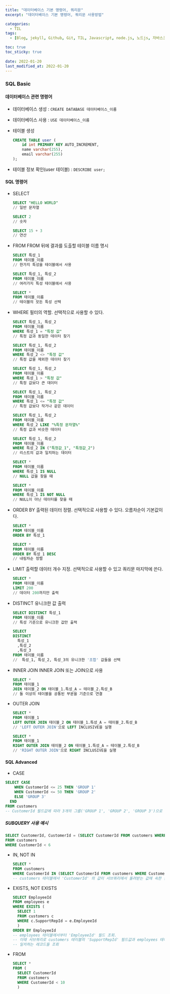 ```yaml
---
title: "데이터베이스 기본 명령어, 쿼리문"
excerpt: "데이터베이스 기본 명령어, 쿼리문 사용방법"

categories:
  - TIL
tags:
  - [Blog, jekyll, Github, Git, TIL, Javascript, node.js, 노드js, 자바스크립트, 데이터베이스, 쿼리문, 기본 쿼리문, 데이터베이스 명령어, 쿼리문 사용방법]

toc: true
toc_sticky: true
 
date: 2022-01-20
last_modified_at: 2022-01-20
---
```

### SQL Basic
#### 데이터베이스 관련 명령어
* 데이터베이스 생성 : `CREATE DATABASE 데이터베이스_이름`
* 데이터베이스 사용 : `USE 데이터베이스_이름`
* 테이블 생성 

    ```sql
    CREATE TABLE user (
        id int PRIMARY KEY AUTO_INCREMENT,
        name varchar(255),
        email varchar(255)
    );
    ```

* 테이블 정보 확인(user 테이블) : `DESCRIBE user;`

#### SQL 명령어
* SELECT
  
  ``` sql
  SELECT "HELLO WORLD"
  // 일반 문자열

  SELECT 2
  // 숫자

  SELECT 15 + 3
  // 연산
  ```

* FROM
FROM 뒤에 결과를 도출할 테이블 이름 명시

  ```sql
  SELECT 특성_1
  FROM 테이블_이름
  // 한가지 특성을 테이블에서 사용

  SELECT 특성_1, 특성_2
  FROM 테이블_이름
  // 여러가지 특성 테이블에서 사용

  SELECT *
  FROM 테이블_이름
  // 테이블의 모든 특성 선택
  ```

* WHERE
필터의 역할. 선택적으로 사용할 수 있다.

  ```sql
  SELECT 특성_1, 특성_2
  FROM 테이블_이름
  WHERE 특성_1 = "특정 값"
  // 특정 값과 동일한 데이터 찾기

  SELECT 특성_1, 특성_2
  FROM 테이블_이름
  WHERE 특성_2 <> "특정 값"
  // 특정 값을 제외한 데이터 찾기

  SELECT 특성_1, 특성_2
  FROM 테이블_이름
  WHERE 특성_1 > "특정 값"
  // 특정 값보다 큰 데이터

  SELECT 특성_1, 특성_2
  FROM 테이블_이름
  WHERE 특성_1 <= "특정 값"
  // 특정 값보다 작거나 같은 데이터

  SELECT 특성_1, 특성_2
  FROM 테이블_이름
  WHERE 특성_2 LIKE "%특정 문자열%"
  // 특정 값과 비슷한 데이터

  SELECT 특성_1, 특성_2
  FROM 테이블_이름
  WHERE 특성_2 IN ("특정값_1", "특정값_2")
  // 리스트의 값과 일치하는 데이터

  SELECT *
  FROM 테이블_이름
  WHERE 특성_1 IS NULL
  // NULL 값을 찾을 때

  SELECT *
  FROM 테이블_이름
  WHERE 특성_1 IS NOT NULL
  // NULL이 아닌 데이터를 찾을 때
  ```

* ORDER BY
출력된 데이터 정렬. 선택적으로 사용할 수 있다. 오름차순이 기본값이다.

  ```sql
  SELECT *
  FROM 테이블_이름
  ORDER BY 특성_1

  SELECT *
  FROM 테이블_이름
  ORDER BY 특성_1 DESC
  // 내림차순 정렬
  ```

* LIMIT
출력할 데이터 개수 지정. 선택적으로 사용할 수 있고 쿼리문 마지막에 쓴다.

  ```sql
  SELECT *
  FROM 테이블_이름
  LIMIT 200
  // 데이터 200까지만 출력
  ```

* DISTINCT
유니크한 값 출력
  ```sql
  SELECT DISTINCT 특성_1
  FROM 테이블_이름
  // 특성 기준으로 유니크한 값만 출력

  SELECT
  DISTINCT
    특성_1
    ,특성_2
    ,특성_3
  FROM 테이블_이름
  //  특성_1, 특성_2, 특성_3의 유니크한 '조합' 값들을 선택
  ```

* INNER JOIN
INNER JOIN 또는 JOIN으로 사용
  ```sql
  SELECT *
  FROM 테이블_1
  JOIN 테이블_2 ON 테이블_1.특성_A = 테이블_2.특성_B
  // 둘 이상의 테이블을 공통된 부분을 기준으로 연결
  ```

* OUTER JOIN
  ```sql
  SELECT *
  FROM 테이블_1
  LEFT OUTER JOIN 테이블_2 ON 테이블_1.특성_A = 테이블_2.특성_B
  // 'LEFT OUTER JOIN'으로 LEFT INCLUSIVE을 실행

  SELECT *
  FROM 테이블_1
  RIGHT OUTER JOIN 테이블_2 ON 테이블_1.특성_A = 테이블_2.특성_B
  // 'RIGHT OUTER JOIN'으로 RIGHT INCLUSIVE을 실행
  ```

#### SQL Advanced
* CASE
```sql
SELECT CASE
    WHEN CustomerId <= 25 THEN 'GROUP 1'
    WHEN CustomerId <= 50 THEN 'GROUP 2'
    ELSE 'GROUP 3'
  END
FROM customers
-- CustomerId 필드값에 따라 3개의 그룹('GROUP 1', 'GROUP 2', 'GROUP 3')으로 나눈다. CustomerId 필드값이 25 이하인 경우에는 'GROUP 1', 26부터 50 사이인 경우에는 'GROUP 2', 51 이상은 'GROUP 3' 으로 분류
```

##### SUBQUERY 사용 예시
```sql
SELECT CustomerId, CustomerId = (SELECT CustomerId FROM customers WHERE CustomerId = 2)
FROM customers
WHERE CustomerId < 6
```

* IN, NOT IN
  ```sql
  SELECT *
  FROM customers
  WHERE CustomerId IN (SELECT CustomerId FROM customers WHERE CustomerId < 10)
  -- customers 테이블에서 'CustomerId' 의 값이 서브쿼리에서 돌려받는 값에 속한 결과들만 조회
  ```

* EXISTS, NOT EXISTS
  ```sql
  SELECT EmployeeId
  FROM employees e
  WHERE EXISTS (
    SELECT 1
    FROM customers c
    WHERE c.SupportRepId = e.EmployeeId
    )
  ORDER BY EmployeeId
  -- employees 테이블에서부터 'EmployeeId' 필드 조회.
  -- 이때 서브쿼리로 customers 테이블의 'SupportRepId' 필드값과 employees 테이블의 'EmployeeId' 필드값을 비교해 
  -- 일치하는 레코드들 조회
  ```

* FROM
  ```sql
  SELECT *
  FROM (
    SELECT CustomerId
    FROM customers
    WHERE CustomerId < 10
    )
  ```